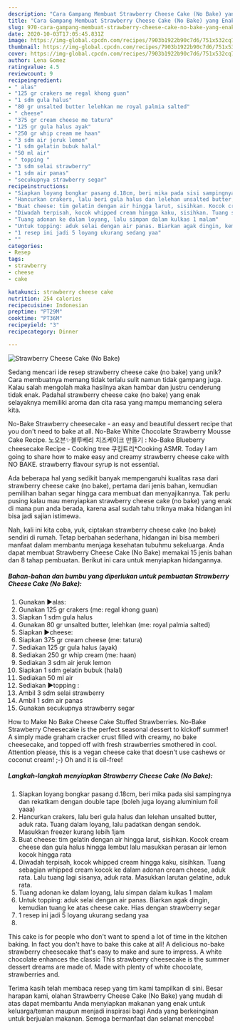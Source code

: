 ```yaml
---
description: "Cara Gampang Membuat Strawberry Cheese Cake (No Bake) yang Enak Banget"
title: "Cara Gampang Membuat Strawberry Cheese Cake (No Bake) yang Enak Banget"
slug: 970-cara-gampang-membuat-strawberry-cheese-cake-no-bake-yang-enak-banget
date: 2020-10-03T17:05:45.831Z
image: https://img-global.cpcdn.com/recipes/7903b1922b90c7d6/751x532cq70/strawberry-cheese-cake-no-bake-foto-resep-utama.jpg
thumbnail: https://img-global.cpcdn.com/recipes/7903b1922b90c7d6/751x532cq70/strawberry-cheese-cake-no-bake-foto-resep-utama.jpg
cover: https://img-global.cpcdn.com/recipes/7903b1922b90c7d6/751x532cq70/strawberry-cheese-cake-no-bake-foto-resep-utama.jpg
author: Lena Gomez
ratingvalue: 4.5
reviewcount: 9
recipeingredient:
- " alas"
- "125 gr crakers me regal khong guan"
- "1 sdm gula halus"
- "80 gr unsalted butter lelehkan me royal palmia salted"
- " cheese"
- "375 gr cream cheese me tatura"
- "125 gr gula halus ayak"
- "250 gr whip cream me haan"
- "3 sdm air jeruk lemon"
- "1 sdm gelatin bubuk halal"
- "50 ml air"
- " topping "
- "3 sdm selai strawberry"
- "1 sdm air panas"
- "secukupnya strawberry segar"
recipeinstructions:
- "Siapkan loyang bongkar pasang d.18cm, beri mika pada sisi sampingnya dan rekatkam dengan double tape (boleh juga loyang aluminium foil yaaa)"
- "Hancurkan crakers, lalu beri gula halus dan lelehan unsalted butter, aduk rata. Tuang dalam loyang, lalu padatkan dengan sendok. Masukkan freezer kurang lebih 1jam"
- "Buat cheese: tim gelatin dengan air hingga larut, sisihkan. Kocok cream cheese dan gula halus hingga lembut lalu masukkan perasan air lemon kocok hingga rata"
- "Diwadah terpisah, kocok whipped cream hingga kaku, sisihkan. Tuang sebagian whipped cream kocok ke dalam adonan cream cheese, aduk rata. Lalu tuang lagi sisanya, aduk rata. Masukkan larutan gelatine, aduk rata."
- "Tuang adonan ke dalam loyang, lalu simpan dalam kulkas 1 malam"
- "Untuk topping: aduk selai dengan air panas. Biarkan agak dingin, kemudian tuang ke atas cheese cake. Hias dengan strawberry segar"
- "1 resep ini jadi 5 loyang ukurang sedang yaa"
- ""
categories:
- Resep
tags:
- strawberry
- cheese
- cake

katakunci: strawberry cheese cake 
nutrition: 254 calories
recipecuisine: Indonesian
preptime: "PT29M"
cooktime: "PT36M"
recipeyield: "3"
recipecategory: Dinner

---
```



![Strawberry Cheese Cake (No Bake)](https://img-global.cpcdn.com/recipes/7903b1922b90c7d6/751x532cq70/strawberry-cheese-cake-no-bake-foto-resep-utama.jpg)

Sedang mencari ide resep strawberry cheese cake (no bake) yang unik? Cara membuatnya memang tidak terlalu sulit namun tidak gampang juga. Kalau salah mengolah maka hasilnya akan hambar dan justru cenderung tidak enak. Padahal strawberry cheese cake (no bake) yang enak selayaknya memiliki aroma dan cita rasa yang mampu memancing selera kita.

No-Bake Strawberry cheesecake - an easy and beautiful dessert recipe that you don&#39;t need to bake at all. No-Bake White Chocolate Strawberry Mousse Cake Recipe. 노오븐✨블루베리 치즈케이크 만들기 : No-Bake Blueberry cheesecake Recipe - Cooking tree 쿠킹트리*Cooking ASMR. Today I am going to share how to make easy and creamy strawberry cheese cake with NO BAKE. strawberry flavour syrup is not essential.

Ada beberapa hal yang sedikit banyak mempengaruhi kualitas rasa dari strawberry cheese cake (no bake), pertama dari jenis bahan, kemudian pemilihan bahan segar hingga cara membuat dan menyajikannya. Tak perlu pusing kalau mau menyiapkan strawberry cheese cake (no bake) yang enak di mana pun anda berada, karena asal sudah tahu triknya maka hidangan ini bisa jadi sajian istimewa.


Nah, kali ini kita coba, yuk, ciptakan strawberry cheese cake (no bake) sendiri di rumah. Tetap berbahan sederhana, hidangan ini bisa memberi manfaat dalam membantu menjaga kesehatan tubuhmu sekeluarga. Anda dapat membuat Strawberry Cheese Cake (No Bake) memakai 15 jenis bahan dan 8 tahap pembuatan. Berikut ini cara untuk menyiapkan hidangannya.

<!--inarticleads1-->

##### Bahan-bahan dan bumbu yang diperlukan untuk pembuatan Strawberry Cheese Cake (No Bake):

1. Gunakan  ▶alas:
1. Gunakan 125 gr crakers (me: regal khong guan)
1. Siapkan 1 sdm gula halus
1. Gunakan 80 gr unsalted butter, lelehkan (me: royal palmia salted)
1. Siapkan  ▶cheese:
1. Siapkan 375 gr cream cheese (me: tatura)
1. Sediakan 125 gr gula halus (ayak)
1. Sediakan 250 gr whip cream (me: haan)
1. Sediakan 3 sdm air jeruk lemon
1. Siapkan 1 sdm gelatin bubuk (halal)
1. Sediakan 50 ml air
1. Sediakan  ▶topping :
1. Ambil 3 sdm selai strawberry
1. Ambil 1 sdm air panas
1. Gunakan secukupnya strawberry segar


How to Make No Bake Cheese Cake Stuffed Strawberries. No-Bake Strawberry Cheesecake is the perfect seasonal dessert to kickoff summer! A simply made graham cracker crust filled with creamy, no bake cheesecake, and topped off with fresh strawberries smothered in cool. Attention please, this is a vegan cheese cake that doesn&#39;t use cashews or coconut cream! ;-) Oh and it is oil-free! 

<!--inarticleads2-->

##### Langkah-langkah menyiapkan Strawberry Cheese Cake (No Bake):

1. Siapkan loyang bongkar pasang d.18cm, beri mika pada sisi sampingnya dan rekatkam dengan double tape (boleh juga loyang aluminium foil yaaa)
1. Hancurkan crakers, lalu beri gula halus dan lelehan unsalted butter, aduk rata. Tuang dalam loyang, lalu padatkan dengan sendok. Masukkan freezer kurang lebih 1jam
1. Buat cheese: tim gelatin dengan air hingga larut, sisihkan. Kocok cream cheese dan gula halus hingga lembut lalu masukkan perasan air lemon kocok hingga rata
1. Diwadah terpisah, kocok whipped cream hingga kaku, sisihkan. Tuang sebagian whipped cream kocok ke dalam adonan cream cheese, aduk rata. Lalu tuang lagi sisanya, aduk rata. Masukkan larutan gelatine, aduk rata.
1. Tuang adonan ke dalam loyang, lalu simpan dalam kulkas 1 malam
1. Untuk topping: aduk selai dengan air panas. Biarkan agak dingin, kemudian tuang ke atas cheese cake. Hias dengan strawberry segar
1. 1 resep ini jadi 5 loyang ukurang sedang yaa
1. 


This cake is for people who don&#39;t want to spend a lot of time in the kitchen baking. In fact you don&#39;t have to bake this cake at all! A delicious no-bake strawberry cheesecake that&#39;s easy to make and sure to impress. A white chocolate enhances the classic This strawberry cheesecake is the summer dessert dreams are made of. Made with plenty of white chocolate, strawberries and. 

Terima kasih telah membaca resep yang tim kami tampilkan di sini. Besar harapan kami, olahan Strawberry Cheese Cake (No Bake) yang mudah di atas dapat membantu Anda menyiapkan makanan yang enak untuk keluarga/teman maupun menjadi inspirasi bagi Anda yang berkeinginan untuk berjualan makanan. Semoga bermanfaat dan selamat mencoba!
